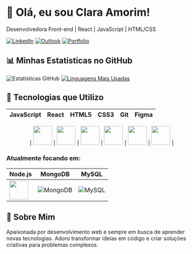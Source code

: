 # 👋 Olá, eu sou Clara Amorim! 

Desenvolvedora Front-end | React | JavaScript | HTML/CSS

[![LinkedIn](https://img.shields.io/badge/LinkedIn-0077B5?style=for-the-badge&logo=linkedin&logoColor=white)](https://www.linkedin.com/in/anna-clara-amorim/)
[![Outlook](https://img.shields.io/badge/Email-0078D4?style=for-the-badge&logo=microsoft-outlook&logoColor=white)](mailto:clardev@outlook.com)
[![Portfolio](https://img.shields.io/badge/Portfolio-FF7139?style=for-the-badge&logo=vercel&logoColor=white)](https://portfolio-alpha-six-10.vercel.app/)

## 📊 Minhas Estatísticas no GitHub

![Estatísticas GitHub](https://github-readme-stats.vercel.app/api?username=Astaphaanos&show_icons=true&theme=tokyonight&hide_title=true)
[![Linguagens Mais Usadas](https://github-readme-stats.vercel.app/api/top-langs/?username=Astaphaanos&layout=compact&theme=tokyonight)](https://github.com/Astaphaanos)

## 🚀 Tecnologias que Utilizo
<div align="center">
  
| JavaScript | React | HTML5 | CSS3 | Git | Figma |
|------------|-------|-------|------|-----|-------|

| <img src="https://skillicons.dev/icons?i=js" width="50"> | <img src="https://skillicons.dev/icons?i=react" width="50"> | <img src="https://skillicons.dev/icons?i=html" width="50"> | <img src="https://skillicons.dev/icons?i=css" width="50"> | <img src="https://skillicons.dev/icons?i=git" width="50"> | <img src="https://skillicons.dev/icons?i=figma" width="50"> |

</div>

### Atualmente focando em: 
| Node.js | MongoDB | MySQL |
|---------|---------|-------|
| <img src="https://skillicons.dev/icons?i=nodejs" width="50"> | <img src="https://skillicons.dev/icons?i=mongodb" alt="MongoDB" title="MongoDB" /> | <img src="https://skillicons.dev/icons?i=mysql" alt="MySQL" title="MySQL" />


## 🌟 Sobre Mim

Apaixonada por desenvolvimento web e sempre em busca de aprender novas tecnologias. Adoro transformar ideias em código e criar soluções criativas para problemas complexos.
